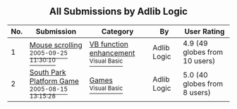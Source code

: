 ﻿<div align="center">

## All Submissions by Adlib Logic

</div>

No.  | Submission | Category | By   | User Rating
---- | ---------- | -------- | ---- | -----------
1 | [Mouse scrolling<br /><sup>2005-09-25 11:30:10</sup>](https://github.com/Planet-Source-Code/adlib-logic-mouse-scrolling__1-62681) | [VB function enhancement<br /><sup>Visual Basic</sup>](../ByCategory/vb-function-enhancement__1-25.md) | Adlib Logic | 4.9 (49 globes from 10 users)
2 | [South Park Platform Game<br /><sup>2005-08-15 13:15:28</sup>](https://github.com/Planet-Source-Code/adlib-logic-south-park-platform-game__1-62423) | [Games<br /><sup>Visual Basic</sup>](../ByCategory/games__1-38.md) | Adlib Logic | 5.0 (40 globes from 8 users)
